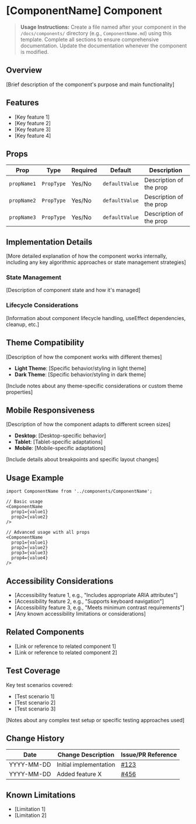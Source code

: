 # [ComponentName] Component

> **Usage Instructions:** Create a file named after your component in the `/docs/components/` directory (e.g., `ComponentName.md`) using this template. Complete all sections to ensure comprehensive documentation. Update the documentation whenever the component is modified.

## Overview

[Brief description of the component's purpose and main functionality]

## Features

- [Key feature 1]
- [Key feature 2]
- [Key feature 3]
- [Key feature 4]

## Props

| Prop | Type | Required | Default | Description |
|------|------|----------|---------|-------------|
| `propName1` | `PropType` | Yes/No | `defaultValue` | Description of the prop |
| `propName2` | `PropType` | Yes/No | `defaultValue` | Description of the prop |
| `propName3` | `PropType` | Yes/No | `defaultValue` | Description of the prop |

## Implementation Details

[More detailed explanation of how the component works internally, including any key algorithmic approaches or state management strategies]

### State Management

[Description of component state and how it's managed]

### Lifecycle Considerations

[Information about component lifecycle handling, useEffect dependencies, cleanup, etc.]

## Theme Compatibility

[Description of how the component works with different themes]

- **Light Theme**: [Specific behavior/styling in light theme]
- **Dark Theme**: [Specific behavior/styling in dark theme]

[Include notes about any theme-specific considerations or custom theme properties]

## Mobile Responsiveness

[Description of how the component adapts to different screen sizes]

- **Desktop**: [Desktop-specific behavior]
- **Tablet**: [Tablet-specific adaptations]
- **Mobile**: [Mobile-specific adaptations]

[Include details about breakpoints and specific layout changes]

## Usage Example

```tsx
import ComponentName from '../components/ComponentName';

// Basic usage
<ComponentName 
  prop1={value1}
  prop2={value2}
/>

// Advanced usage with all props
<ComponentName
  prop1={value1}
  prop2={value2}
  prop3={value3}
  prop4={value4}
/>
```

## Accessibility Considerations

- [Accessibility feature 1, e.g., "Includes appropriate ARIA attributes"]
- [Accessibility feature 2, e.g., "Supports keyboard navigation"]
- [Accessibility feature 3, e.g., "Meets minimum contrast requirements"]
- [Any known accessibility limitations or considerations]

## Related Components

- [Link or reference to related component 1]
- [Link or reference to related component 2]

## Test Coverage

Key test scenarios covered:

- [Test scenario 1]
- [Test scenario 2]
- [Test scenario 3]

[Notes about any complex test setup or specific testing approaches used]

## Change History

| Date | Change Description | Issue/PR Reference |
|------|-------------------|-------------------|
| YYYY-MM-DD | Initial implementation | [#123](link) |
| YYYY-MM-DD | Added feature X | [#456](link) |

## Known Limitations

- [Limitation 1]
- [Limitation 2]
